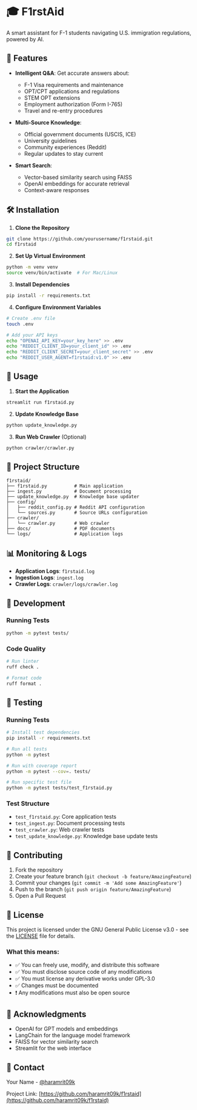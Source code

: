 # 🎓 F1rstAid

A smart assistant for F-1 students navigating U.S. immigration regulations, powered by AI.

## 🌟 Features

- **Intelligent Q&A**: Get accurate answers about:
  - F-1 Visa requirements and maintenance
  - OPT/CPT applications and regulations
  - STEM OPT extensions
  - Employment authorization (Form I-765)
  - Travel and re-entry procedures

- **Multi-Source Knowledge**:
  - Official government documents (USCIS, ICE)
  - University guidelines
  - Community experiences (Reddit)
  - Regular updates to stay current

- **Smart Search**: 
  - Vector-based similarity search using FAISS
  - OpenAI embeddings for accurate retrieval
  - Context-aware responses

## 🛠️ Installation

1. **Clone the Repository**
```bash
git clone https://github.com/yourusername/f1rstaid.git
cd f1rstaid
```

2. **Set Up Virtual Environment**
```bash
python -m venv venv
source venv/bin/activate  # For Mac/Linux
```

3. **Install Dependencies**
```bash
pip install -r requirements.txt
```

4. **Configure Environment Variables**
```bash
# Create .env file
touch .env

# Add your API keys
echo "OPENAI_API_KEY=your_key_here" >> .env
echo "REDDIT_CLIENT_ID=your_client_id" >> .env
echo "REDDIT_CLIENT_SECRET=your_client_secret" >> .env
echo "REDDIT_USER_AGENT=f1rstaid:v1.0" >> .env
```

## 🚀 Usage

1. **Start the Application**
```bash
streamlit run f1rstaid.py
```

2. **Update Knowledge Base**
```bash
python update_knowledge.py
```

3. **Run Web Crawler** (Optional)
```bash
python crawler/crawler.py
```

## 📁 Project Structure

```
f1rstaid/
├── f1rstaid.py          # Main application
├── ingest.py            # Document processing
├── update_knowledge.py  # Knowledge base updater
├── config/
│   ├── reddit_config.py # Reddit API configuration
│   └── sources.py       # Source URLs configuration
├── crawler/
│   └── crawler.py       # Web crawler
├── docs/                # PDF documents
└── logs/                # Application logs
```

## 📊 Monitoring & Logs

- **Application Logs**: `f1rstaid.log`
- **Ingestion Logs**: `ingest.log`
- **Crawler Logs**: `crawler/logs/crawler.log`

## 🔧 Development

### Running Tests
```bash
python -m pytest tests/
```

### Code Quality
```bash
# Run linter
ruff check .

# Format code
ruff format .
```

## 🧪 Testing

### Running Tests
```bash
# Install test dependencies
pip install -r requirements.txt

# Run all tests
python -m pytest

# Run with coverage report
python -m pytest --cov=. tests/

# Run specific test file
python -m pytest tests/test_f1rstaid.py
```

### Test Structure
- `test_f1rstaid.py`: Core application tests
- `test_ingest.py`: Document processing tests
- `test_crawler.py`: Web crawler tests
- `test_update_knowledge.py`: Knowledge base update tests

## 🤝 Contributing

1. Fork the repository
2. Create your feature branch (`git checkout -b feature/AmazingFeature`)
3. Commit your changes (`git commit -m 'Add some AmazingFeature'`)
4. Push to the branch (`git push origin feature/AmazingFeature`)
5. Open a Pull Request

## 📜 License

This project is licensed under the GNU General Public License v3.0 - see the [LICENSE](LICENSE) file for details.

### What this means:
- ✅ You can freely use, modify, and distribute this software
- ✅ You must disclose source code of any modifications
- ✅ You must license any derivative works under GPL-3.0
- ✅ Changes must be documented
- ❗ Any modifications must also be open source

## 🙏 Acknowledgments

- OpenAI for GPT models and embeddings
- LangChain for the language model framework
- FAISS for vector similarity search
- Streamlit for the web interface

## 📧 Contact

Your Name - [@haramrit09k](https://twitter.com/haramrit09k)

Project Link: [https://github.com/haramrit09k/f1rstaid](https://github.com/haramrit09k/f1rstaid)